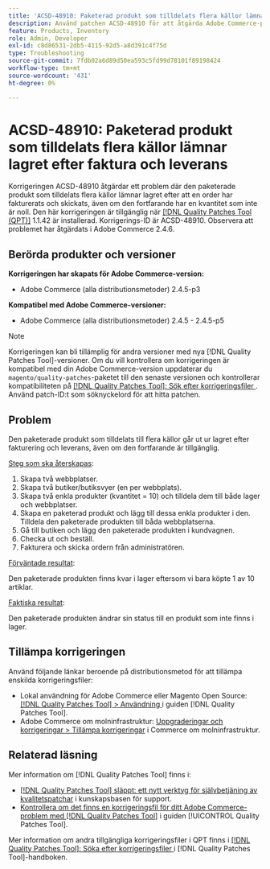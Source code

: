```yaml
---
title: 'ACSD-48910: Paketerad produkt som tilldelats flera källor lämnar lagret efter faktura och leverans'
description: Använd patchen ACSD-48910 för att åtgärda Adobe Commerce-problemet där den paketerade produkt som tilldelats flera källor går ut ur lagret efter att en order har fakturerats och skickats, även om den fortfarande har en kvantitet som inte är noll.
feature: Products, Inventory
role: Admin, Developer
exl-id: c8d86531-2db5-4115-92d5-a8d391c4f75d
type: Troubleshooting
source-git-commit: 7fdb02a6d89d50ea593c5fd99d78101f89198424
workflow-type: tm+mt
source-wordcount: '431'
ht-degree: 0%

---
```


# ACSD-48910: Paketerad produkt som tilldelats flera källor lämnar lagret efter faktura och leverans

Korrigeringen ACSD-48910 åtgärdar ett problem där den paketerade produkt som tilldelats flera källor lämnar lagret efter att en order har fakturerats och skickats, även om den fortfarande har en kvantitet som inte är noll. Den här korrigeringen är tillgänglig när [[!DNL Quality Patches Tool (QPT)]](https://experienceleague.adobe.com/sv/docs/commerce-operations/tools/quality-patches-tool/quality-patches-tool-to-self-serve-quality-patches) 1.1.42 är installerad. Korrigerings-ID är ACSD-48910. Observera att problemet har åtgärdats i Adobe Commerce 2.4.6.

## Berörda produkter och versioner

**Korrigeringen har skapats för Adobe Commerce-version:**

* Adobe Commerce (alla distributionsmetoder) 2.4.5-p3

**Kompatibel med Adobe Commerce-versioner:**

* Adobe Commerce (alla distributionsmetoder) 2.4.5 - 2.4.5-p5

>[!NOTE]
>
>Korrigeringen kan bli tillämplig för andra versioner med nya [!DNL Quality Patches Tool]-versioner. Om du vill kontrollera om korrigeringen är kompatibel med din Adobe Commerce-version uppdaterar du `magento/quality-patches`-paketet till den senaste versionen och kontrollerar kompatibiliteten på [[!DNL Quality Patches Tool]: Sök efter korrigeringsfiler ](https://experienceleague.adobe.com/tools/commerce-quality-patches/index.html?lang=sv-SE). Använd patch-ID:t som söknyckelord för att hitta patchen.

## Problem

Den paketerade produkt som tilldelats till flera källor går ut ur lagret efter fakturering och leverans, även om den fortfarande är tillgänglig.

<u>Steg som ska återskapas</u>:

1. Skapa två webbplatser.
1. Skapa två butiker/butiksvyer (en per webbplats).
1. Skapa två enkla produkter (kvantitet = 10) och tilldela dem till både lager och webbplatser.
1. Skapa en paketerad produkt och lägg till dessa enkla produkter i den. Tilldela den paketerade produkten till båda webbplatserna.
1. Gå till butiken och lägg den paketerade produkten i kundvagnen.
1. Checka ut och beställ.
1. Fakturera och skicka ordern från administratören.

<u>Förväntade resultat</u>:

Den paketerade produkten finns kvar i lager eftersom vi bara köpte 1 av 10 artiklar.

<u>Faktiska resultat</u>:

Den paketerade produkten ändrar sin status till en produkt som inte finns i lager.

## Tillämpa korrigeringen

Använd följande länkar beroende på distributionsmetod för att tillämpa enskilda korrigeringsfiler:

* Lokal användning för Adobe Commerce eller Magento Open Source: [[!DNL Quality Patches Tool] > Användning ](/help/tools/quality-patches-tool/usage.md) i guiden [!DNL Quality Patches Tool].
* Adobe Commerce om molninfrastruktur: [Uppgraderingar och korrigeringar > Tillämpa korrigeringar](https://experienceleague.adobe.com/docs/commerce-cloud-service/user-guide/develop/upgrade/apply-patches.html?lang=sv-SE) i Commerce om molninfrastruktur.

## Relaterad läsning

Mer information om [!DNL Quality Patches Tool] finns i:

* [[!DNL Quality Patches Tool] släppt: ett nytt verktyg för självbetjäning av kvalitetspatchar](https://experienceleague.adobe.com/sv/docs/commerce-operations/tools/quality-patches-tool/quality-patches-tool-to-self-serve-quality-patches) i kunskapsbasen för support.
* [Kontrollera om det finns en korrigeringsfil för ditt Adobe Commerce-problem med  [!DNL Quality Patches Tool]](/help/tools/quality-patches-tool/patches-available-in-qpt/check-patch-for-magento-issue-with-magento-quality-patches.md) i guiden [!UICONTROL Quality Patches Tool].


Mer information om andra tillgängliga korrigeringsfiler i QPT finns i [[!DNL Quality Patches Tool]: Söka efter korrigeringsfiler ](https://experienceleague.adobe.com/tools/commerce-quality-patches/index.html?lang=sv-SE) i [!DNL Quality Patches Tool]-handboken.
